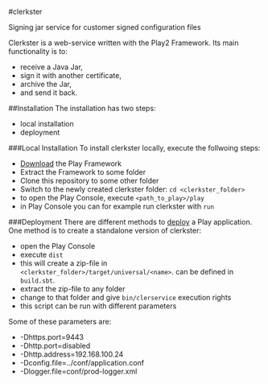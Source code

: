 #clerkster

Signing jar service for customer signed configuration files

Clerkster is a web-service written with the Play2 Framework.
Its main functionality is to:
 
 * receive a Java Jar,
 * sign it with another certificate,
 * archive the Jar,
 * and send it back.

##Installation
The installation has two steps:

* local installation
* deployment

###Local Installation
To install clerkster locally, execute the follwoing steps:

* [Download](http://www.playframework.com/download) the Play Framework
* Extract the Framework to some folder
* Clone this repository to some other folder
* Switch to the newly created clerkster folder: ```cd <clerkster_folder>```
* to open the Play Console, execute ```<path_to_play>/play```
* in Play Console you can for example run clerkster with ```run```

###Deployment
There are different methods to [deploy](http://www.playframework.com/documentation/2.2.x/Production) a Play application.
One method is to create a standalone version of clerkster:

* open the Play Console
* execute ```dist```
* this will create a zip-file in ```<clerkster_folder>/target/universal/<name>```. <name> can be defined in ```build.sbt```.
* extract the zip-file to any folder
* change to that folder and give ```bin/clerservice``` execution rights
* this script can be run with different parameters

Some of these parameters are:

* -Dhttps.port=9443
* -Dhttp.port=disabled
* -Dhttp.address=192.168.100.24
* -Dconfig.file=../conf/application.conf
* -Dlogger.file=conf/prod-logger.xml




 
 



